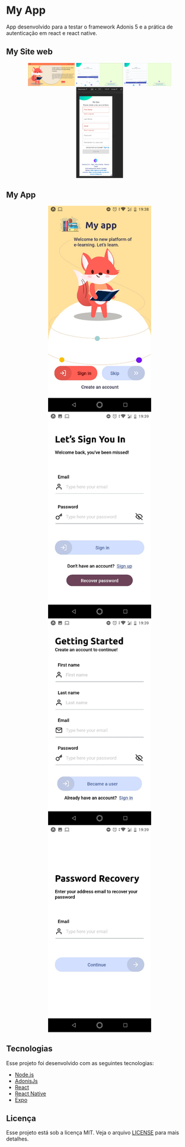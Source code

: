 ﻿# My App
 
App desenvolvido para a testar o framework  Adonis 5 e a prática de autenticação em react e react native.
 
## My Site web

<p align="center">
 <img src="imagesReadme/foxWeb.jpeg" alt="Tela 1" width="25%" />

 <img src="imagesReadme/signWeb.jpeg" alt="Tela 2" width="25%"/>
 
 
 <img src="imagesReadme/startWeb.jpeg" alt="Tela 3" width="25%" />

 <img src="imagesReadme/signErrorApp.jpeg" alt="Tela 4" width="25%"/>
 
</p>

## My App 

<p align="center">
 <img src="imagesReadme/fox.jpeg" alt="Tela 9" width="55%" />

 <img src="imagesReadme/sign.jpeg" alt="Tela 10" width="55%"/>
 
<img src="imagesReadme/start.jpeg" alt="Tela 11" width="55%" />

<img src="imagesReadme/recover.jpeg" alt="Tela 11" width="55%" />

</p>


## Tecnologias

Esse projeto foi desenvolvido com as seguintes tecnologias:

- [Node.js](https://nodejs.org/en/)
- [AdonisJs](https://preview.adonisjs.com/)
- [React](https://reactjs.org)
- [React Native](https://facebook.github.io/react-native/)
- [Expo](https://expo.io/)

## Licença

Esse projeto está sob a licença MIT. Veja o arquivo [LICENSE](LICENSE.md) para mais detalhes.

